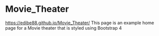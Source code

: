 # Movie_Theater 
https://edibe88.github.io/Movie_Theater/
This page is an example home page for a Movie theater that is styled using Bootstrap 4
